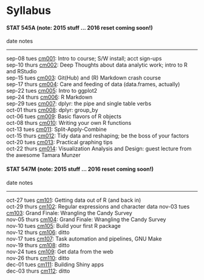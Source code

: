 # Syllabus





<!-- unholy hack to make following two tables less wide and the same wide -->
<style type="text/css">
table {
   max-width: 50%;
}
</style>

#### STAT 545A (note: 2015 stuff ... 2016 reset coming soon!)


date           notes                                                                                                                              
-------------  -----------------------------------------------------------------------------------------------------------------------------------
sep-08 tues    <a href="cm001_course-intro-sw-install-account-signup.html">cm001</a>: Intro to course; S/W install; acct sign-ups                 
sep-10 thurs   <a href="cm002_r-rstudio-intro.html">cm002</a>: Deep Thoughts about data analytic work; intro to R and RStudio                     
sep-15 tues    <a href="cm003_r-objects-git-toe-dip.html">cm003</a>: Git(Hub) and (R) Markdown crash course                                       
sep-17 thurs   <a href="cm004_care-feeding-data.html">cm004</a>: Care and feeding of data (data.frames, actually)                                 
sep-22 tues    <a href="cm005_ggplot2-intro.html">cm005</a>: Intro to ggplot2                                                                     
sep-24 thurs   <a href="cm006_rmarkdown.html">cm006</a>: R Markdown                                                                               
sep-29 tues    <a href="cm007_dplyr-intro.html">cm007</a>: dplyr: the pipe and single table verbs                                                 
oct-01 thurs   <a href="cm008_dplyr-contd.html">cm008</a>: dplyr: group_by                                                                        
oct-06 tues    <a href="cm009_r-objects-collections.html">cm009</a>: Basic flavors of R objects                                                   
oct-08 thurs   <a href="cm010_write-function.html">cm010</a>: Writing your own R functions                                                        
oct-13 tues    <a href="cm011_split-apply-combine.html">cm011</a>: Split-Apply-Combine                                                            
oct-15 thurs   <a href="cm012_tidy-data-factors.html">cm012</a>: Tidy data and reshaping; be the boss of your factors                             
oct-20 tues    <a href="cm013_practical-figure-making.html">cm013</a>: Practical graphing tips                                                    
oct-22 thurs   <a href="cm014_viz-design-munzner.html">cm014</a>: Visualization Analysis and Design: guest lecture from the awesome Tamara Munzer 

#### STAT 547M (note: 2015 stuff ... 2016 reset coming soon!)


date           notes                                                                                      
-------------  -------------------------------------------------------------------------------------------
oct-27 tues    <a href="cm101_files-out-in.html">cm101</a>: Getting data out of R (and back in)           
oct-29 thurs   <a href="cm102_regular-expressions.html">cm102</a>: Regular expressions and character data 
nov-03 tues    <a href="cm103_data-cleaning.html">cm103</a>: Grand Finale: Wrangling the Candy Survey     
nov-05 thurs   <a href="cm104_data-cleaning.html">cm104</a>: Grand Finale: Wrangling the Candy Survey     
nov-10 tues    <a href="cm105_packages.html">cm105</a>: Build your first R package                        
nov-12 thurs   <a href="cm106_packages.html">cm106</a>: ditto                                             
nov-17 tues    <a href="cm107_pipelines.html">cm107</a>: Task automation and pipelines, GNU Make          
nov-19 thurs   <a href="cm108_pipelines.html">cm108</a>: ditto                                            
nov-24 tues    <a href="cm109_data-from-web.html">cm109</a>: Get data from the web                        
nov-26 thurs   <a href="cm110_data-from-web.html">cm110</a>: ditto                                        
dec-01 tues    <a href="cm111_shiny.html">cm111</a>: Building Shiny apps                                  
dec-03 thurs   <a href="cm112_shiny.html">cm112</a>: ditto                                                
